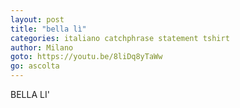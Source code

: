 ```yaml
---
layout: post
title: "bella lì"
categories: italiano catchphrase statement tshirt
author: Milano
goto: https://youtu.be/8liDq8yTaWw
go: ascolta
---
```

BELLA LI'
